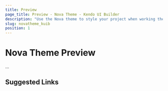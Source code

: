 ```yaml
---
title: Preview
page_title: Preview - Nova Theme - Kendo UI Builder
description: "Use the Nova theme to style your project when working the Kendo UI Builder tool for creating and managing Angular and AngularJS-based web applications."
slug: novatheme_kuib
position: 1
---
```


# Nova Theme Preview

...

## Suggested Links
